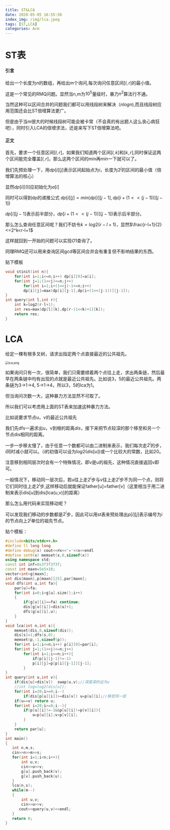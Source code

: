 ```yaml
---
title: ST&LCA
date: 2020-05-05 16:55:50
index_img: /img/lca.jpeg
tags: [ST,LCA]
categories: Acm
---
```


# ST表

#### 引言

给出一个长度为$n$的数组，再给出$m$个询问,每次询问任意区间$[l,r]$的最小值。

这是一个常见的RMQ问题。显然当n,m为$10^5$量级时，暴力$n^2$算法行不通。

当然这种可以区间合并的问题我们都可以用线段树来解决（$nlogn$),而且线段树应用范围还会比ST倍增算法更广。

但是由于当m很大的时候线段树可能会被卡常（不会真的有出题人这么丧心病狂吧），同时引入LCA的倍增求法，还是来写下ST倍增算法吧。

#### 正文

首先，要求一个任意区间$[l,r]$，如果我们知道两个区间$[l,k]$和$[k,r]$,同时保证这两个区间能完全覆盖$[l,r]$，那么这两个区间的min再min一下就可以了。

我们先预处理一下，用$dp[i][j]$表示区间起始点为$i$，长度为$2^j$的区间的最小值（倍增算法的核心）

显然$dp[i][0]$应初始化为$a[i]$

同时可以得到dp的递推公式 $dp[i][j]=min(dp[i][j-1],dp[i+(1<<(j-1))][j-1])$

$dp[i][j-1]$表示前半部分，$dp[i+(1<<(j-1))][j-1])$表示后半部分。

那么怎么查询任意区间呢？我们不妨令$k=log2(r-l+1)$，显然$\frac{r-l+1}{2}<=2^k<r-l+1$

这样就回到一开始的问题可以实现$O1$查询了。

同理RMQ还可以用来查询区间gcd等区间合并会有重复但不影响结果的东西。

贴下模板

```c++
void stinit(int n){
    for(int i=1;i<=n;i++) dp[i][0]=a[i];
    for(int j=1;(1<<j)<=n;j++)
        for(int i=1;i+(1<<j)-1<=n;i++)
        dp[i][j]=max(dp[i][j-1],dp[i+(1<<(j-1))][j-1]);
}
int query(int l,int r){
    int k=log2(r-l+1);
    int res=max(dp[l][k],dp[r-(1<<k)+1][k]);
    return res;
}
```

# LCA

 给定一棵有根多叉树，请求出指定两个点直接最近的公共祖先。 

<img src="https://i.loli.net/2020/05/05/r2mh4i7Jc8QIWVo.png" alt="lca.png" style="zoom: 67%;" />

如果询问只有一次，很简单，我们只需要顺着两个点往上走，求出两条链，然后最早在两条链中均有出现的点就是最近公共祖先。比如说3，5的最近公共祖先。两条链为3->1->4, 5->1->4，所以3，5的lca为1。

但当询问次数一大，这种暴力方法显然不可取了。

所以我们可以考虑用上面的ST表来加速这种暴力方法。

比如说要求节点u，v的最近公共祖先

我们先dfs一遍求出u，v到根的距离$dis$，接下来把节点较深的那个移至和另一个节点dis相同的距离。

一步一步移太慢了，由于任意一个数都可以由二进制来表示，我们每次走$2^i$的步，$i$同时减小就可以。（$i$的初值可以设为$log2(dis[u])$或一个比较大的常数，比如20。

 注意移到相同层次时会有一个特殊情况，即v是u的祖先，这种情况直接返回v即可。

一般情况下，移动同一层次后，若u往上走$2^i$步与v往上走$2^i$步不为同一个点，则将它们同时往上走$2^i$步,这样移动后就能保证father[u]=father[v]（这里相当于用二进制来表示dis[u]到dis[lca(u,v)]的距离）

那么怎么用代码来实现移动呢？

可以发现我们移动的步数都是$2^i$步，因此可以用st表来预处理出$p[i][j]$表示编号为$i$的节点向上$2^j$单位的祖先节点。

贴个模板：

```c++
#include<bits/stdc++.h>
#define ll long long
#define debug(x) cout<<#x<<'='<<x<<endl
#define set0(x) memset(x,0,sizeof(x))
using namespace std;
const int inf=0x3f3f3f3f;
const int maxn=5e5+10;
vector<int>g[maxn];
int dis[maxn],p[maxn][25],par[maxn];
void dfs(int u,int fa){
    par[u]=fa;
    for(int i=0;i<g[u].size();i++)
    {
        if(g[u][i]==fa) continue;
        dis[g[u][i]]=dis[u]+1;
        dfs(g[u][i],u);
    }
}
void lca(int n,int s){
    memset(dis,0,sizeof(dis));
    dis[s]=1;dfs(s,0);
    memset(p,-1,sizeof(p));
    for(int i=1;i<=n;i++) p[i][0]=par[i];
    for(int j=1;(1<<j)<=n;j++)
        for(int i=1;i<=n;i++){
            if(p[i][j-1]!=-1)
            p[i][j]=p[p[i][j-1]][j-1];
        }
}
int query(int u,int v){
    if(dis[u]<dis[v])  swap(u,v);//深度深的设为u
    //int log=log2(dis[u]);
    for(int i=20;i>=0;i--)
        if(dis[p[u][i]]>=dis[v]) u=p[u][i];//移至同一层
    if(u==v) return u;
    for(int i=20;i>=0;i--){
        if(p[u][i]!=-1&&p[u][i]!=p[v][i]){
            u=p[u][i];v=p[v][i];
        }
    }
    return par[u];
}
int main()
{
   int n,m,s;
   cin>>n>>m>>s;
   for(int i=1;i<n;i++){
       int u,v;
       cin>>u>>v;
       g[u].push_back(v);
       g[v].push_back(u);
   }
   lca(n,s);
   while(m--)
   {
       int u,v;
       cin>>u>>v;
      cout<<query(u,v)<<endl;
   }
   return 0;
}

```

